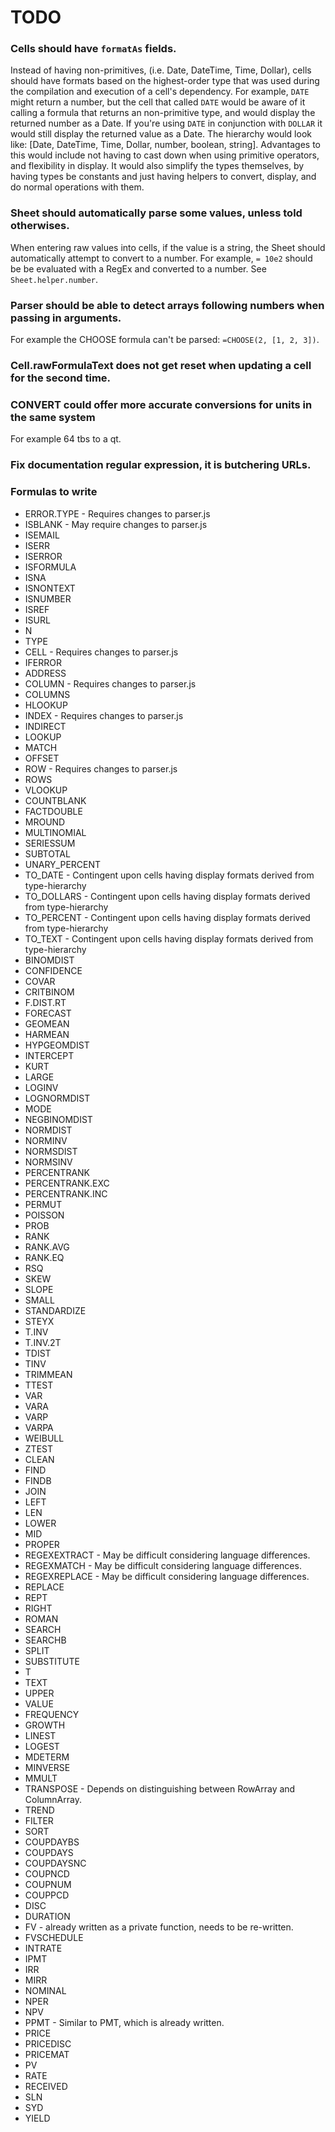 # TODO


### Cells should have `formatAs` fields.
Instead of having non-primitives, (i.e. Date, DateTime, Time, Dollar), cells should have formats based on the highest-order type that was used during the compilation and execution of a cell's dependency. For example, `DATE` might return a number, but the cell that called `DATE` would be aware of it calling a formula that returns an non-primitive type, and would display the returned number as a Date. If you're using `DATE` in conjunction with `DOLLAR` it would still display the returned value as a Date. The hierarchy would look like: [Date, DateTime, Time, Dollar, number, boolean, string]. Advantages to this would include not having to cast down when using primitive operators, and flexibility in display. It would also simplify the types themselves, by having types be constants and just having helpers to convert, display, and do normal operations with them.


### Sheet should automatically parse some values, unless told otherwises.
When entering raw values into cells, if the value is a string, the Sheet should automatically attempt to convert to a number. For example, `= 10e2` should be be evaluated with a RegEx and converted to a number. See `Sheet.helper.number`.


### Parser should be able to detect arrays following numbers when passing in arguments.
For example the CHOOSE formula can't be parsed: `=CHOOSE(2, [1, 2, 3])`.


### Cell.rawFormulaText does not get reset when updating a cell for the second time.


### CONVERT could offer more accurate conversions for units in the same system
For example 64 tbs to a qt.


### Fix documentation regular expression, it is butchering URLs.


### Formulas to write

* ERROR.TYPE - Requires changes to parser.js
* ISBLANK - May require changes to parser.js
* ISEMAIL
* ISERR
* ISERROR
* ISFORMULA
* ISNA
* ISNONTEXT
* ISNUMBER
* ISREF
* ISURL
* N
* TYPE
* CELL - Requires changes to parser.js
* IFERROR
* ADDRESS
* COLUMN - Requires changes to parser.js
* COLUMNS
* HLOOKUP
* INDEX - Requires changes to parser.js
* INDIRECT
* LOOKUP
* MATCH
* OFFSET
* ROW - Requires changes to parser.js
* ROWS
* VLOOKUP
* COUNTBLANK
* FACTDOUBLE
* MROUND
* MULTINOMIAL
* SERIESSUM
* SUBTOTAL
* UNARY_PERCENT
* TO_DATE - Contingent upon cells having display formats derived from type-hierarchy
* TO_DOLLARS - Contingent upon cells having display formats derived from type-hierarchy
* TO_PERCENT - Contingent upon cells having display formats derived from type-hierarchy
* TO_TEXT - Contingent upon cells having display formats derived from type-hierarchy
* BINOMDIST
* CONFIDENCE
* COVAR
* CRITBINOM
* F.DIST.RT
* FORECAST
* GEOMEAN
* HARMEAN
* HYPGEOMDIST
* INTERCEPT
* KURT
* LARGE
* LOGINV
* LOGNORMDIST
* MODE
* NEGBINOMDIST
* NORMDIST
* NORMINV
* NORMSDIST
* NORMSINV
* PERCENTRANK
* PERCENTRANK.EXC
* PERCENTRANK.INC
* PERMUT
* POISSON
* PROB
* RANK
* RANK.AVG
* RANK.EQ
* RSQ
* SKEW
* SLOPE
* SMALL
* STANDARDIZE
* STEYX
* T.INV
* T.INV.2T
* TDIST
* TINV
* TRIMMEAN
* TTEST
* VAR
* VARA
* VARP
* VARPA
* WEIBULL
* ZTEST
* CLEAN
* FIND
* FINDB
* JOIN
* LEFT
* LEN
* LOWER
* MID
* PROPER
* REGEXEXTRACT - May be difficult considering language differences.
* REGEXMATCH - May be difficult considering language differences.
* REGEXREPLACE - May be difficult considering language differences.
* REPLACE
* REPT
* RIGHT
* ROMAN
* SEARCH
* SEARCHB
* SPLIT
* SUBSTITUTE
* T
* TEXT
* UPPER
* VALUE
* FREQUENCY
* GROWTH
* LINEST
* LOGEST
* MDETERM
* MINVERSE
* MMULT
* TRANSPOSE - Depends on distinguishing between RowArray and ColumnArray.
* TREND
* FILTER
* SORT
* COUPDAYBS
* COUPDAYS
* COUPDAYSNC
* COUPNCD
* COUPNUM
* COUPPCD
* DISC
* DURATION
* FV - already written as a private function, needs to be re-written.
* FVSCHEDULE
* INTRATE
* IPMT
* IRR
* MIRR
* NOMINAL
* NPER
* NPV
* PPMT - Similar to PMT, which is already written.
* PRICE
* PRICEDISC
* PRICEMAT
* PV
* RATE
* RECEIVED
* SLN
* SYD
* YIELD

